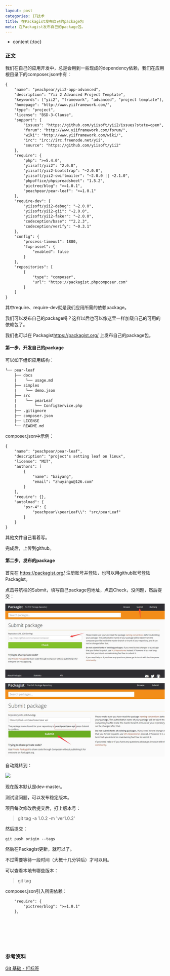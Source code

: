 ```yaml
---
layout: post
categories: IT技术
title: 在Packagist发布自己的package包
meta: 在Packagist发布自己的package包。
---
```

* content
{:toc}

### 正文

我们在自己的应用开发中，总是会用到一些现成的dependency依赖，我们在应用根目录下的composer.json中有：

```
{
    "name": "peachpear/yii2-app-advanced",
    "description": "Yii 2 Advanced Project Template",
    "keywords": ["yii2", "framework", "advanced", "project template"],
    "homepage": "http://www.yiiframework.com/",
    "type": "project",
    "license": "BSD-3-Clause",
    "support": {
        "issues": "https://github.com/yiisoft/yii2/issues?state=open",
        "forum": "http://www.yiiframework.com/forum/",
        "wiki": "http://www.yiiframework.com/wiki/",
        "irc": "irc://irc.freenode.net/yii",
        "source": "https://github.com/yiisoft/yii2"
    },
    "require": {
        "php": ">=5.4.0",
        "yiisoft/yii2": "2.0.8",
        "yiisoft/yii2-bootstrap": "~2.0.0",
        "yiisoft/yii2-swiftmailer": "~2.0.0 || ~2.1.0",
        "phpoffice/phpspreadsheet": "1.5.2",
        "pictree/blog": ">=1.0.1",
        "peachpear/pear-leaf": ">=1.0.1"
    },
    "require-dev": {
        "yiisoft/yii2-debug": "~2.0.0",
        "yiisoft/yii2-gii": "~2.0.0",
        "yiisoft/yii2-faker": "~2.0.0",
        "codeception/base": "^2.2.3",
        "codeception/verify": "~0.3.1"
    },
    "config": {
        "process-timeout": 1800,
        "fxp-asset": {
            "enabled": false
        }
    },
    "repositories": [
        {
            "type": "composer",
            "url": "https://packagist.phpcomposer.com"
        }
    ]
}
```

其中require、require-dev就是我们应用所需的依赖package。

我们可以发布自己的package吗？这样以后也可以像这里一样加载自己的可用的依赖包了。

我们也可以在 Packagist<https://packagist.org/> 上发布自己的package包。

#### 第一步，开发自己的package

可以如下组织应用结构：

```
└── pear-leaf
    ├── docs
    |    └── usage.md
    ├── simples
    |    └── demo.json
    ├── src
    |    └── pearLeaf
    |        └── ConfigService.php
    ├── .gitignore
    ├── composer.json
    ├── LICENSE
    └── README.md
```

composer.json中示例：

```
{
    "name": "peachpear/pear-leaf",
    "description": "project's setting leaf on linux",
    "license": "MIT",
    "authors": [
        {
            "name": "baiyang",
            "email": "zhuyingu@126.com"
        }
    ],
    "require": {},
    "autoload": {
        "psr-4": {
            "peachpear\\pearLeaf\\": "src/pearLeaf"
        }
    }
}
```

其他文件自己看着写。

完成后，上传到github。

#### 第二步，发布的package

首先在 <https://packagist.org/> 注册账号并登陆，也可以用github账号登陆Packagist。

点击导航栏的Submit，填写自己package包地址，点击Check，没问题，然后提交：

![](https://github.com/iBaiYang/PictureWareroom/blob/master/20181219/20181219200600.jpg?raw=true)

![](https://github.com/iBaiYang/PictureWareroom/blob/master/20181219/20181219200620.jpg?raw=true)

自动跳转到：

![]({{site.baseurl}}/images/20181219/20181219200637.jpg)

现在版本默认是dev-master。

测试没问题，可以发布稳定版本。

项目每次修改后提交后，打上版本号：

> git tag -a 1.0.2 -m 'ver1.0.2'

然后提交：

```
git push origin --tags
```
 
然后在Packagist更新，就可以了。

不过需要等待一段时间（大概十几分钟后）才可以用。

可以查看本地有哪些版本：

> git tag

composer.json引入所需依赖：

```
    "require": {
        "pictree/blog": ">=1.0.1"
    },
```

<br/><br/><br/><br/><br/>
### 参考资料

[Git 基础 - 打标签](https://git-scm.com/book/zh/v1/Git-%E5%9F%BA%E7%A1%80-%E6%89%93%E6%A0%87%E7%AD%BE)